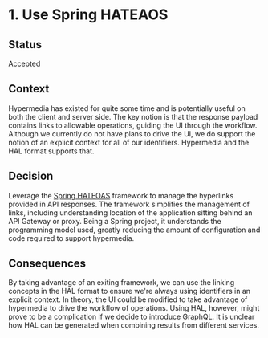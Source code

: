 # 1. Use Spring HATEAOS

## Status
Accepted

## Context
Hypermedia has existed for quite some time and is potentially useful on both the client and server side. The key notion is that the response payload contains links to allowable operations, guiding the UI through the workflow.  Although we currently do not have plans to drive the UI, we do support the notion of an explicit context for all of our identifiers. Hypermedia and the HAL format supports that.

## Decision
Leverage the [Spring HATEOAS](https://spring.io/projects/spring-hateoas) framework to manage the hyperlinks provided in API responses. The framework simplifies the management of links, including understanding location of the application sitting behind an API Gateway or proxy.  Being a Spring project, it understands the programming model used, greatly reducing the amount of configuration and code required to support hypermedia.

## Consequences
By taking advantage of an exiting framework, we can use the linking concepts in the HAL format to ensure we're always using identifiers in an explicit context. In theory, the UI could be modified to take advantage of hypermedia to drive the workflow of operations. Using HAL, however, might prove to be a complication if we decide to introduce GraphQL. It is unclear how HAL can be generated when combining results from different services. 